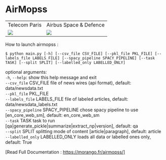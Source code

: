 # AirMopss

<table>
  <tr>
    <td align="middle">   Telecom Paris</td>
    <td align="middle"> Airbus Space & Defence </td>
  </tr>
  <tr>
    <td valign="top"><img src="https://upload.wikimedia.org/wikipedia/fr/thumb/d/d9/Logo_T%C3%A9l%C3%A9com_ParisTech.svg/219px-Logo_T%C3%A9l%C3%A9com_ParisTech.svg.png"></td>
    <td valign="middle"><img src="https://upload.wikimedia.org/wikipedia/commons/thumb/9/9e/Airbus_Defense_and_Space.svg/320px-Airbus_Defense_and_Space.svg.png"></td>
  </tr>
 </table>

How to launch airmopss :

`$ python main.py [-h] [--csv_file CSV_FILE] [--pkl_file PKL_FILE] [--labels_file LABELS_FILE] [--spacy_pipeline SPACY_PIPELINE] [--task TASK] [--split SPLIT] [--labelled_only LABELLED_ONLY]`

optional arguments:  
    `-h`, `--help`:  show this help message and exit  
    `--csv_file` CSV_FILE   file of news wires (api format), default: data/newsdata.txt  
    `--pkl_file` PKL_FILE   
    `--labels_file` LABELS_FILE  file of labeled articles, default: data/newsdata_labels.txt  
    `--spacy_pipeline` SPACY_PIPELINE  chose spacy pipeline to use [en_core_web_sm], default: en_core_web_sm  
    `--task` TASK           task to run [qa|generate_pickle|summarize|extract_np|version], default: qa  
    `--split` SPLIT         splitting mode of content [article|paragraph], default: article  
    `--labelled_only` LABELLED_ONLY   loads all data or labelled ones only, default: True  

[Read Full Documentation : https://morango.fr/airmopss/]
